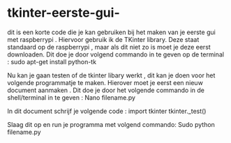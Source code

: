 # tkinter-eerste-gui-
dit is een korte code die je kan gebruiken bij het maken van je eerste gui met raspberrypi . 
Hiervoor gebruik ik de TKinter library. Deze staat standaard op de raspberrypi , maar als dit niet zo is moet je deze eerst downloaden.
Dit doe je door volgend commando in te geven op de terminal : sudo apt-get install python-tk 

Nu kan je gaan testen of de tkinter libary werkt , dit kan je doen voor het volgende programmatje te maken. 
Hierover moet je eerst een nieuw document aanmaken . 
Dit doe je door het volgende commando in de shell/terminal in te geven : Nano filename.py

In dit document schrijf je volgende code : 
import tkinter 
tkinter._test()

Slaag dit op en run je programma met volgend commando: Sudo python filename.py
